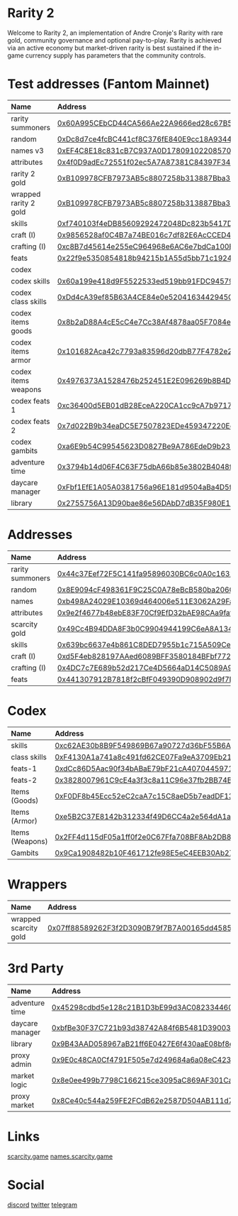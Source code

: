 # Rarity 2
Welcome to Rarity 2, an implementation of Andre Cronje's Rarity with rare gold, community governance and optional pay-to-play. Rarity is achieved via an active economy but market-driven rarity is best sustained if the in-game currency supply has parameters that the community controls.

# Test addresses (Fantom Mainnet)

| Name | Address |
| :--- | :--- |
| rarity summoners | [0x60A995CEbCD44CA566Ae22A9666ed28c67B598A1](https://ftmscan.com/address/0x60a995cebcd44ca566ae22a9666ed28c67b598a1) |
| random | [0xDc8d7ce4fcBC441cf8C376fE840E9cc18A9344FF](https://ftmscan.com/address/0xDc8d7ce4fcBC441cf8C376fE840E9cc18A9344FF) |
| names v3 | [0xEF4C8E18c831cB7C937A0D17809102208570eC8F](https://ftmscan.com/address/0xEF4C8E18c831cB7C937A0D17809102208570eC8F) |
| attributes | [0x4f0D9adEc72551f02ec5A7A87381C84397F343c3](https://ftmscan.com/address/0x4f0D9adEc72551f02ec5A7A87381C84397F343c3) |
| rarity 2 gold | [0xB109978CFB7973AB5c8807258b313887Bba31E71](https://ftmscan.com/address/0xB109978CFB7973AB5c8807258b313887Bba31E71) |
| wrapped rarity 2 gold | [0xB109978CFB7973AB5c8807258b313887Bba31E71](https://ftmscan.com/address/0xB109978CFB7973AB5c8807258b313887Bba31E71) |
| skills | [0xf740103f4eDB85609292472048Dc823b5417D9a6](https://ftmscan.com/address/0xf740103f4eDB85609292472048Dc823b5417D9a6) |
| craft (I) | [0x9856528af0C4B7a74BE016c7df82E6AcCCED4c93](https://ftmscan.com/address/0x9856528af0C4B7a74BE016c7df82E6AcCCED4c93) |
| crafting (I) | [0xc8B7d45614e255eC964968e6AC6e7bdCa100E418](https://ftmscan.com/address/0xc8B7d45614e255eC964968e6AC6e7bdCa100E418) |
| feats | [0x22f9e5350854818b94215b1A55d5bb71c1924D93](https://ftmscan.com/address/0x22f9e5350854818b94215b1A55d5bb71c1924D93) |
| codex |
| codex skills | [0x60a199e418d9F5522533ed519bb91FDC94579D83](https://ftmscan.com/address/0x60a199e418d9F5522533ed519bb91FDC94579D83) |
| codex class skills | [0xDd4cA39ef85B63A4CE84e0e5204163442945CaD8](https://ftmscan.com/address/0x60a199e418d9F5522533ed519bb91FDC94579D83) |
| codex items goods | [0x8b2aD88A4cE5cC4e7Cc38Af4878aa05F7084e8ED](https://ftmscan.com/address/0x8b2aD88A4cE5cC4e7Cc38Af4878aa05F7084e8ED) |
| codex items armor | [0x101682Aca42c7793a83596d20dbB77F4782e2ecA](https://ftmscan.com/address/0x101682Aca42c7793a83596d20dbB77F4782e2ecA) |
| codex items weapons | [0x4976373A1528476b252451E2E096269b8B4De1Cf](https://ftmscan.com/address/0x4976373A1528476b252451E2E096269b8B4De1Cf) |
| codex feats 1 | [0xc36400d5EB01dB28EceA220CA1cc9cA7b97171ad](https://ftmscan.com/address/0xc36400d5EB01dB28EceA220CA1cc9cA7b97171ad) |
| codex feats 2 | [0x7d022B9b34eaDC5E7507823EDe459347220EdA5D](https://ftmscan.com/address/0x7d022B9b34eaDC5E7507823EDe459347220EdA5D) |
| codex gambits | [0xa6E9b54C99545623D0827Be9A786EdeD9b23Bf62](https://ftmscan.com/address/0xa6E9b54C99545623D0827Be9A786EdeD9b23Bf62) |
| adventure time | [0x3794b14d06F4C63F75dbA66b85e3802B4048fE91](https://ftmscan.com/address/0x3794b14d06F4C63F75dbA66b85e3802B4048fE91) |
| daycare manager | [0xFbf1EfE1A05A0381756a96E181d9504aBa4D5f15](https://ftmscan.com/address/0xFbf1EfE1A05A0381756a96E181d9504aBa4D5f15) | 
| library | [0x2755756A13D90bae86e56DAbD7dB35F980E10559](https://ftmscan.com/address/0x2755756A13D90bae86e56DAbD7dB35F980E10559) | 

# Addresses

| Name | Address |
| :--- | :--- |
| rarity summoners | [0x44c37Eef72F5C141fa95896030BC6c0A0c16325B](https://polygonscan.com/address/0x44c37Eef72F5C141fa95896030BC6c0A0c16325B) |
| random | [0x8E9094cF498361F9C25C0A78eBcB580ba2060dD8](https://polygonscan.com/address/0x8E9094cF498361F9C25C0A78eBcB580ba2060dD8) |
| names | [0xb498A24029E10369d464006e511E3062A29Fa197](https://polygonscan.com/address/0xb498A24029E10369d464006e511E3062A29Fa197) |
| attributes | [0x9e2f4677b48ebE83F70Cf9EfD32bAE98CAa9faf5](https://polygonscan.com/address/0x9e2f4677b48ebE83F70Cf9EfD32bAE98CAa9faf5) |
| scarcity gold | [0x49Cc4B94DDA8F3b0C9904944199C6eA8A134B3bd](https://polygonscan.com/address/0x49Cc4B94DDA8F3b0C9904944199C6eA8A134B3bd) |
| skills | [0x639bc6637e4b861C8DED7955b1c715A509Cef99c](https://polygonscan.com/address/0x639bc6637e4b861C8DED7955b1c715A509Cef99c) |
| craft (I) | [0xd5F4eb828197AAed6089BFF3580184BFbf772Dc2](https://polygonscan.com/address/0xd5F4eb828197AAed6089BFF3580184BFbf772Dc2) |
| crafting (I) | [0x4DC7c7E689b52d217Ce4D5664aD14C5089A9EfBb](https://polygonscan.com/address/0x4DC7c7E689b52d217Ce4D5664aD14C5089A9EfBb) |
| feats | [0x441307912B7818f2cBfF049390D908902d9f7D93](https://polygonscan.com/address/0x441307912B7818f2cBfF049390D908902d9f7D93) |

# Codex

| Name | Address |
| :--- | :--- |
| skills | [0xc62AE30b8B9F549869B67a90727d36bF55B6Ae3B](https://polygonscan.com/address/0xc62AE30b8B9F549869B67a90727d36bF55B6Ae3B) |
| class skills | [0xF4130A1a741a8c491fd62CE07Fa9eA3709Eb2116](https://polygonscan.com/address/0xF4130A1a741a8c491fd62CE07Fa9eA3709Eb2116) |
| feats-1 | [0xdCc86D5Aac90f34bABaE79bF21cA40704459710d](https://polygonscan.com/address/0xdCc86D5Aac90f34bABaE79bF21cA40704459710d) |
| feats-2 | [0x3828007961C9cE4a3f3c8a11C96e37fb2BB74B0f](https://polygonscan.com/address/0x3828007961C9cE4a3f3c8a11C96e37fb2BB74B0f) |
| Items (Goods) | [0xF0DF8b45Ecc52eC2caA7c15C8aeD5b7eadDF13c8](https://polygonscan.com/address/0xF0DF8b45Ecc52eC2caA7c15C8aeD5b7eadDF13c8) |
| Items (Armor) | [0xe5B2C37E8142b312334f49D6CC4a2e564dA1a35B](https://polygonscan.com/address/0xe5B2C37E8142b312334f49D6CC4a2e564dA1a35B) |
| Items (Weapons) | [0x2FF4d115dF05a1ff0f2e0C67Ffa708BF8Ab2DB82](https://polygonscan.com/address/0x2FF4d115dF05a1ff0f2e0C67Ffa708BF8Ab2DB82) |
| Gambits | [0x9Ca1908482b10F461712fe98E5eC4EEB30Ab273f](https://polygonscan.com/address/0x9Ca1908482b10F461712fe98E5eC4EEB30Ab273f) |

# Wrappers

| Name | Address |
| :--- | :--- |
| wrapped scarcity gold| [0x07ff88589262F3f2D3090B79f7B7A00165dd4585](https://polygonscan.com/address/0x07ff88589262F3f2D3090B79f7B7A00165dd4585) |

# 3rd Party

| Name | Address |
| :--- | :--- |
| adventure time | [0x45298cdbd5e128c21B1D3bE99d3AC082334460aD](https://polygonscan.com/address/0x45298cdbd5e128c21B1D3bE99d3AC082334460aD) |
| daycare manager | [0xbfBe30F37C721b93d38742A84f6B5481D39003Ba](https://polygonscan.com/address/0xbfBe30F37C721b93d38742A84f6B5481D39003Ba) |
| library | [0x9B43AAD058967aB21ff6E0427E6f430aaE08bf8e](https://polygonscan.com/address/0x9B43AAD058967aB21ff6E0427E6f430aaE08bf8e) |
| proxy admin | [0x9E0c48CA0Cf4791F505e7d249684a6a08eC4238C](https://polygonscan.com/address/0x9E0c48CA0Cf4791F505e7d249684a6a08eC4238C) |
| market logic | [0x8e0ee499b7798C166215ce3095aC869AF301Ca4B](https://polygonscan.com/address/0x8e0ee499b7798C166215ce3095aC869AF301Ca4B) |
| proxy market | [0x8Ce40c544a259FE2FCdB62e2587D504AB111d708](https://polygonscan.com/address/0x8Ce40c544a259FE2FCdB62e2587D504AB111d708) |

# Links

[scarcity.game](https://scarcity.game)
[names.scarcity.game](https://names.scarcity.game)

# Social

[discord](https://discord.gg/eS2MxydA)
[twitter](https://twitter.com/scarcitygold)
[telegram](https://t.me/scarcitygold)

